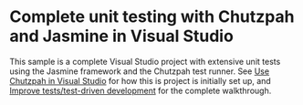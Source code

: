 # Complete unit testing with Chutzpah and Jasmine in Visual Studio

This sample is a complete Visual Studio project with extensive unit tests using the Jasmine framework and the Chutzpah test runner. See [Use Chutzpah in Visual Studio](http://taco.visualstudio.com/en-us/docs/unit-test-04-chutzpah/) for how this is project is initially set up, and [Improve tests/test-driven development](http://taco.visualstudio.com/en-us/docs/unit-test-05-tdd/) for the complete walkthrough.